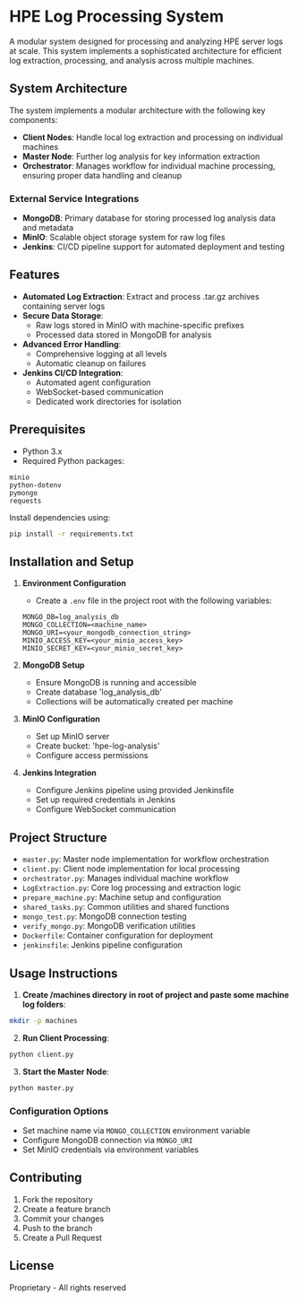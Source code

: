 # HPE Log Processing System

A modular system designed for processing and analyzing HPE server logs at scale. This system implements a sophisticated architecture for efficient log extraction, processing, and analysis across multiple machines.

## System Architecture

The system implements a modular architecture with the following key components:

- **Client Nodes**: Handle local log extraction and processing on individual machines
- **Master Node**: Further log analysis for key information extraction
- **Orchestrator**: Manages workflow for individual machine processing, ensuring proper data handling and cleanup

### External Service Integrations

- **MongoDB**: Primary database for storing processed log analysis data and metadata
- **MinIO**: Scalable object storage system for raw log files
- **Jenkins**: CI/CD pipeline support for automated deployment and testing

## Features

- **Automated Log Extraction**: Extract and process .tar.gz archives containing server logs
- **Secure Data Storage**: 
  - Raw logs stored in MinIO with machine-specific prefixes
  - Processed data stored in MongoDB for analysis
- **Advanced Error Handling**:
  - Comprehensive logging at all levels
  - Automatic cleanup on failures
- **Jenkins CI/CD Integration**:
  - Automated agent configuration
  - WebSocket-based communication
  - Dedicated work directories for isolation

## Prerequisites

- Python 3.x
- Required Python packages:
```
minio
python-dotenv
pymongo
requests
```

Install dependencies using:
```bash
pip install -r requirements.txt
```

## Installation and Setup

1. **Environment Configuration**
   - Create a `.env` file in the project root with the following variables:
   ```
   MONGO_DB=log_analysis_db
   MONGO_COLLECTION=<machine_name>
   MONGO_URI=<your_mongodb_connection_string>
   MINIO_ACCESS_KEY=<your_minio_access_key>
   MINIO_SECRET_KEY=<your_minio_secret_key>
   ```

2. **MongoDB Setup**
   - Ensure MongoDB is running and accessible
   - Create database 'log_analysis_db'
   - Collections will be automatically created per machine

3. **MinIO Configuration**
   - Set up MinIO server
   - Create bucket: 'hpe-log-analysis'
   - Configure access permissions

4. **Jenkins Integration**
   - Configure Jenkins pipeline using provided Jenkinsfile
   - Set up required credentials in Jenkins
   - Configure WebSocket communication

## Project Structure

- `master.py`: Master node implementation for workflow orchestration
- `client.py`: Client node implementation for local processing
- `orchestrator.py`: Manages individual machine workflow
- `LogExtraction.py`: Core log processing and extraction logic
- `prepare_machine.py`: Machine setup and configuration
- `shared_tasks.py`: Common utilities and shared functions
- `mongo_test.py`: MongoDB connection testing
- `verify_mongo.py`: MongoDB verification utilities
- `Dockerfile`: Container configuration for deployment
- `jenkinsfile`: Jenkins pipeline configuration

## Usage Instructions


1. **Create /machines directory in root of project and paste some machine log folders**:
```bash
mkdir -p machines
```

2. **Run Client Processing**:
```bash
python client.py
```

3. **Start the Master Node**:
```bash
python master.py
```

### Configuration Options

- Set machine name via `MONGO_COLLECTION` environment variable
- Configure MongoDB connection via `MONGO_URI`
- Set MinIO credentials via environment variables

## Contributing

1. Fork the repository
2. Create a feature branch
3. Commit your changes
4. Push to the branch
5. Create a Pull Request

## License

Proprietary - All rights reserved

